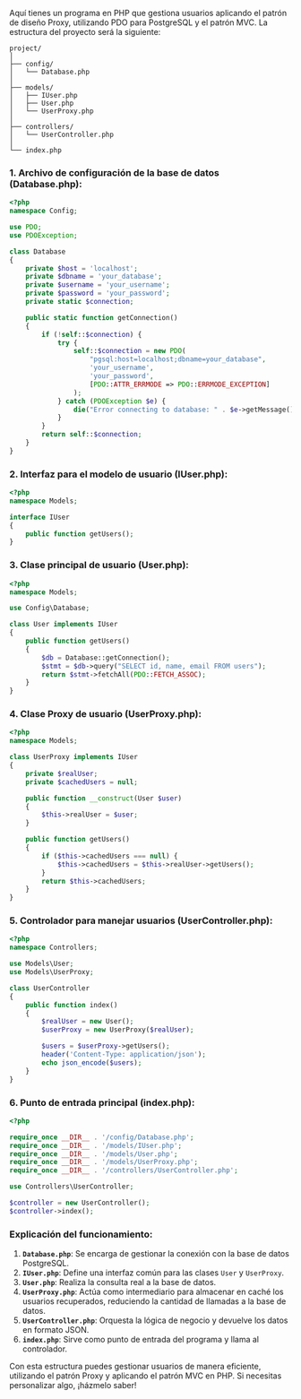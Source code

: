 Aquí tienes un programa en PHP que gestiona usuarios aplicando el patrón de diseño Proxy, utilizando PDO para PostgreSQL y el patrón MVC. La estructura del proyecto será la siguiente:

```
project/
│
├── config/
│   └── Database.php
│
├── models/
│   ├── IUser.php
│   ├── User.php
│   └── UserProxy.php
│
├── controllers/
│   └── UserController.php
│
└── index.php
```

### 1. **Archivo de configuración de la base de datos (Database.php):**
```php
<?php
namespace Config;

use PDO;
use PDOException;

class Database
{
    private $host = 'localhost';
    private $dbname = 'your_database';
    private $username = 'your_username';
    private $password = 'your_password';
    private static $connection;

    public static function getConnection()
    {
        if (!self::$connection) {
            try {
                self::$connection = new PDO(
                    "pgsql:host=localhost;dbname=your_database",
                    'your_username',
                    'your_password',
                    [PDO::ATTR_ERRMODE => PDO::ERRMODE_EXCEPTION]
                );
            } catch (PDOException $e) {
                die("Error connecting to database: " . $e->getMessage());
            }
        }
        return self::$connection;
    }
}
```

### 2. **Interfaz para el modelo de usuario (IUser.php):**
```php
<?php
namespace Models;

interface IUser
{
    public function getUsers();
}
```

### 3. **Clase principal de usuario (User.php):**
```php
<?php
namespace Models;

use Config\Database;

class User implements IUser
{
    public function getUsers()
    {
        $db = Database::getConnection();
        $stmt = $db->query("SELECT id, name, email FROM users");
        return $stmt->fetchAll(PDO::FETCH_ASSOC);
    }
}
```

### 4. **Clase Proxy de usuario (UserProxy.php):**
```php
<?php
namespace Models;

class UserProxy implements IUser
{
    private $realUser;
    private $cachedUsers = null;

    public function __construct(User $user)
    {
        $this->realUser = $user;
    }

    public function getUsers()
    {
        if ($this->cachedUsers === null) {
            $this->cachedUsers = $this->realUser->getUsers();
        }
        return $this->cachedUsers;
    }
}
```

### 5. **Controlador para manejar usuarios (UserController.php):**
```php
<?php
namespace Controllers;

use Models\User;
use Models\UserProxy;

class UserController
{
    public function index()
    {
        $realUser = new User();
        $userProxy = new UserProxy($realUser);

        $users = $userProxy->getUsers();
        header('Content-Type: application/json');
        echo json_encode($users);
    }
}
```

### 6. **Punto de entrada principal (index.php):**
```php
<?php

require_once __DIR__ . '/config/Database.php';
require_once __DIR__ . '/models/IUser.php';
require_once __DIR__ . '/models/User.php';
require_once __DIR__ . '/models/UserProxy.php';
require_once __DIR__ . '/controllers/UserController.php';

use Controllers\UserController;

$controller = new UserController();
$controller->index();
```

### Explicación del funcionamiento:
1. **`Database.php`**: Se encarga de gestionar la conexión con la base de datos PostgreSQL.
2. **`IUser.php`**: Define una interfaz común para las clases `User` y `UserProxy`.
3. **`User.php`**: Realiza la consulta real a la base de datos.
4. **`UserProxy.php`**: Actúa como intermediario para almacenar en caché los usuarios recuperados, reduciendo la cantidad de llamadas a la base de datos.
5. **`UserController.php`**: Orquesta la lógica de negocio y devuelve los datos en formato JSON.
6. **`index.php`**: Sirve como punto de entrada del programa y llama al controlador.

Con esta estructura puedes gestionar usuarios de manera eficiente, utilizando el patrón Proxy y aplicando el patrón MVC en PHP. Si necesitas personalizar algo, ¡házmelo saber!